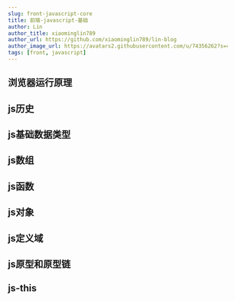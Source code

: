 ```yaml
---
slug: front-javascript-core
title: 前端-javascript-基础
author: Lin
author_title: xiaominglin789
author_url: https://github.com/xiaominglin789/lin-blog
author_image_url: https://avatars2.githubusercontent.com/u/74356262?s=400&u=51bc963a308dd3748ba5133c9cfd29eb3bc0c207&v=4
tags: [front, javascript]
---
```


## 浏览器运行原理


<!--truncate-->


## js历史

## js基础数据类型

## js数组

## js函数

## js对象

## js定义域

## js原型和原型链

## js-this
